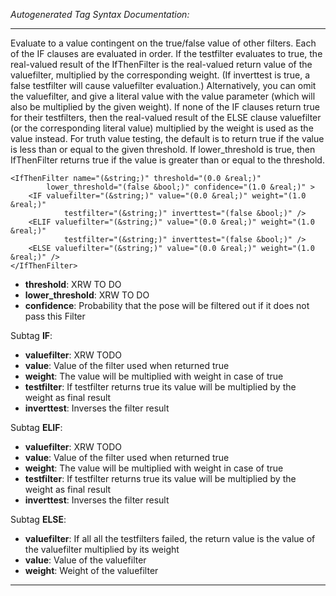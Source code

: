 _Autogenerated Tag Syntax Documentation:_

---
Evaluate to a value contingent on the true/false value of other filters. Each of the IF clauses are evaluated in order. If the testfilter evaluates to true, the real-valued result of the IfThenFilter is the real-valued return value of the valuefilter, multiplied by the corresponding weight. (If inverttest is true, a false testfilter will cause valuefilter evaluation.) Alternatively, you can omit the valuefilter, and give a literal value with the value parameter (which will also be multiplied by the given weight). If none of the IF clauses return true for their testfilters, then the real-valued result of the ELSE clause valuefilter (or the corresponding literal value) multiplied by the weight is used as the value instead. For truth value testing, the default is to return true if the value is less than or equal to the given threshold. If lower_threshold is true, then IfThenFilter returns true if the value is greater than or equal to the threshold.

```
<IfThenFilter name="(&string;)" threshold="(0.0 &real;)"
        lower_threshold="(false &bool;)" confidence="(1.0 &real;)" >
    <IF valuefilter="(&string;)" value="(0.0 &real;)" weight="(1.0 &real;)"
            testfilter="(&string;)" inverttest="(false &bool;)" />
    <ELIF valuefilter="(&string;)" value="(0.0 &real;)" weight="(1.0 &real;)"
            testfilter="(&string;)" inverttest="(false &bool;)" />
    <ELSE valuefilter="(&string;)" value="(0.0 &real;)" weight="(1.0 &real;)" />
</IfThenFilter>
```

-   **threshold**: XRW TO DO
-   **lower_threshold**: XRW TO DO
-   **confidence**: Probability that the pose will be filtered out if it does not pass this Filter


Subtag **IF**:   

-   **valuefilter**: XRW TODO
-   **value**: Value of the filter used when returned true
-   **weight**: The value will be multiplied with weight in case of true
-   **testfilter**: If testfilter returns true its value will be multiplied by the weight as final result
-   **inverttest**: Inverses the filter result

Subtag **ELIF**:   

-   **valuefilter**: XRW TODO
-   **value**: Value of the filter used when returned true
-   **weight**: The value will be multiplied with weight in case of true
-   **testfilter**: If testfilter returns true its value will be multiplied by the weight as final result
-   **inverttest**: Inverses the filter result

Subtag **ELSE**:   

-   **valuefilter**: If all all the testfilters failed, the return value is the value of the valuefilter multiplied by its weight
-   **value**: Value of the valuefilter
-   **weight**: Weight of the valuefilter

---
